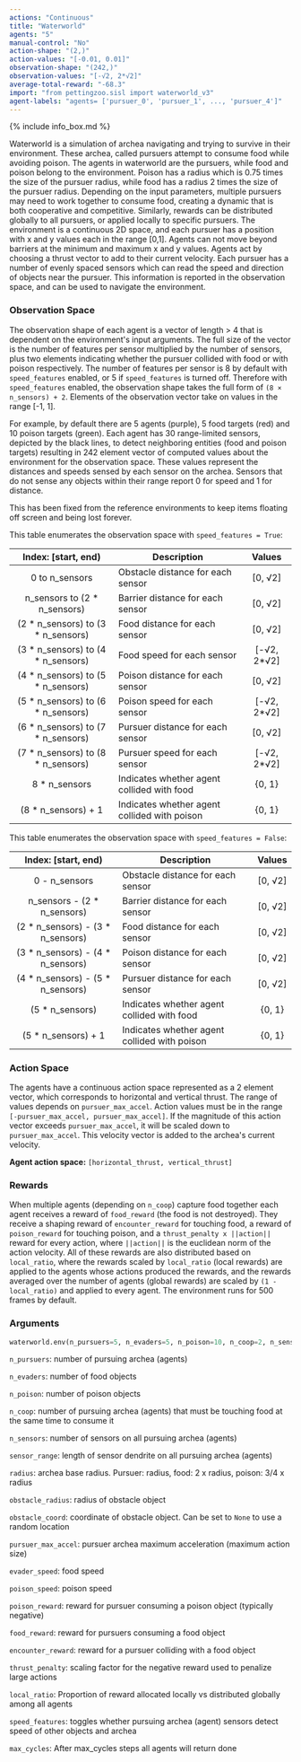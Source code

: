 ```yaml
---
actions: "Continuous"
title: "Waterworld"
agents: "5"
manual-control: "No"
action-shape: "(2,)"
action-values: "[-0.01, 0.01]"
observation-shape: "(242,)"
observation-values: "[-√2, 2*√2]"
average-total-reward: "-68.3"
import: "from pettingzoo.sisl import waterworld_v3"
agent-labels: "agents= ['pursuer_0', 'pursuer_1', ..., 'pursuer_4']"
---
```


{% include info_box.md %}

Waterworld is a simulation of archea navigating and trying to survive in their environment. These archea, called pursuers attempt to consume food while avoiding poison. The agents in waterworld are the pursuers, while food and poison belong to the environment. Poison has a radius which is 0.75 times the size of the pursuer radius, while food has a radius 2 times the size of the pursuer radius. Depending on the input parameters, multiple pursuers may need to work together to consume food, creating a dynamic that is both cooperative and competitive. Similarly, rewards can be distributed globally to all pursuers, or applied locally to specific pursuers. The environment is a continuous 2D space, and each pursuer has a position with x and y values each in the range [0,1]. Agents can not move beyond barriers at the minimum and maximum x and y values. Agents act by choosing a thrust vector to add to their current velocity. Each pursuer has a number of evenly spaced sensors which can read the speed and direction of objects near the pursuer. This information is reported in the observation space, and can be used to navigate the environment.

### Observation Space

The observation shape of each agent is a vector of length > 4 that is dependent on the environment's input arguments. The full size of the vector is the number of features per sensor multiplied by the number of sensors, plus two elements indicating whether the pursuer collided with food or with poison respectively. The number of features per sensor is 8 by default with `speed_features` enabled, or 5 if `speed_features` is turned off. Therefore with `speed_features` enabled, the observation shape takes the full form of `(8 × n_sensors) + 2`. Elements of the observation vector take on values in the range [-1, 1].

For example, by default there are 5 agents (purple), 5 food targets (red) and 10 poison targets (green). Each agent has 30 range-limited sensors, depicted by the black lines, to detect neighboring entities (food and poison targets) resulting in 242 element vector of computed values about the environment for the observation space. These values represent the distances and speeds sensed by each sensor on the archea. Sensors that do not sense any objects within their range report 0 for speed and 1 for distance.

This has been fixed from the reference environments to keep items floating off screen and being lost forever.

This table enumerates the observation space with `speed_features = True`:

|        Index: [start, end)         | Description                                  |   Values    |
| :--------------------------------: | -------------------------------------------- | :---------: |
|           0 to n_sensors           | Obstacle distance for each sensor            |   [0, √2]   |
|    n_sensors to (2 * n_sensors)    | Barrier distance for each sensor             |   [0, √2]   |
| (2 * n_sensors) to (3 * n_sensors) | Food distance for each sensor                |   [0, √2]   |
| (3 * n_sensors) to (4 * n_sensors) | Food speed for each sensor                   | [-√2, 2*√2] |
| (4 * n_sensors) to (5 * n_sensors) | Poison distance for each sensor              |   [0, √2]   |
| (5 * n_sensors) to (6 * n_sensors) | Poison speed for each sensor                 | [-√2, 2*√2] |
| (6 * n_sensors) to (7 * n_sensors) | Pursuer distance for each sensor             |   [0, √2]   |
| (7 * n_sensors) to (8 * n_sensors) | Pursuer speed for each sensor                | [-√2, 2*√2] |
|           8 * n_sensors            | Indicates whether agent collided with food   |   {0, 1}    |
|        (8 * n_sensors) + 1         | Indicates whether agent collided with poison |   {0, 1}    |

This table enumerates the observation space with `speed_features = False`:

|        Index: [start, end)        | Description                                  | Values  |
| :-------------------------------: | -------------------------------------------- | :-----: |
|           0 - n_sensors           | Obstacle distance for each sensor            | [0, √2] |
|    n_sensors - (2 * n_sensors)    | Barrier distance for each sensor             | [0, √2] |
| (2 * n_sensors) - (3 * n_sensors) | Food distance for each sensor                | [0, √2] |
| (3 * n_sensors) - (4 * n_sensors) | Poison distance for each sensor              | [0, √2] |
| (4 * n_sensors) - (5 * n_sensors) | Pursuer distance for each sensor             | [0, √2] |
|          (5 * n_sensors)          | Indicates whether agent collided with food   | {0, 1}  |
|        (5 * n_sensors) + 1        | Indicates whether agent collided with poison | {0, 1}  |

### Action Space

The agents have a continuous action space represented as a 2 element vector, which corresponds to horizontal and vertical thrust. The range of values depends on `pursuer_max_accel`.  Action values must be in the range `[-pursuer_max_accel, pursuer_max_accel]`. If the magnitude of this action vector exceeds `pursuer_max_accel`, it will be scaled down to `pursuer_max_accel`. This velocity vector is added to the archea's current velocity.

**Agent action space:** `[horizontal_thrust, vertical_thrust]`

### Rewards

When multiple agents (depending on `n_coop`) capture food together each agent receives a reward of `food_reward` (the food is not destroyed). They receive a shaping reward of `encounter_reward` for touching food, a reward of `poison_reward` for touching poison, and a `thrust_penalty x ||action||` reward for every action, where `||action||` is the euclidean norm of the action velocity. All of these rewards are also distributed based on `local_ratio`, where the rewards scaled by `local_ratio` (local rewards) are applied to the agents whose actions produced the rewards, and the rewards averaged over the number of agents (global rewards) are scaled by `(1 - local_ratio)` and applied to every agent. The environment runs for 500 frames by default.

### Arguments

```Python
waterworld.env(n_pursuers=5, n_evaders=5, n_poison=10, n_coop=2, n_sensors=20, sensor_range=0.2,radius=0.015, obstacle_radius=0.2, obstacle_coord=np.array([0.5, 0.5]), pursuer_max_accel=0.01, evader_speed=0.01, poison_speed=0.01, poison_reward=-1.0, food_reward=10.0, encounter_reward=0.01, thrust_penalty=-0.5, local_ratio=1.0, speed_features=True, max_cycles=500)
```

`n_pursuers`: number of pursuing archea (agents)

`n_evaders`: number of food objects

`n_poison`: number of poison objects

`n_coop`: number of pursuing archea (agents) that must be touching food at the same time to consume it

`n_sensors`: number of sensors on all pursuing archea (agents)

`sensor_range`: length of sensor dendrite on all pursuing archea (agents)

`radius`: archea base radius. Pursuer: radius, food: 2 x radius, poison: 3/4 x radius

`obstacle_radius`: radius of obstacle object

`obstacle_coord`: coordinate of obstacle object. Can be set to `None` to use a random location

`pursuer_max_accel`: pursuer archea maximum acceleration (maximum action size)

`evader_speed`: food speed

`poison_speed`: poison speed

`poison_reward`: reward for pursuer consuming a poison object (typically negative)

`food_reward`: reward for pursuers consuming a food object

`encounter_reward`: reward for a pursuer colliding with a food object

`thrust_penalty`: scaling factor for the negative reward used to penalize large actions

`local_ratio`: Proportion of reward allocated locally vs distributed globally among all agents

`speed_features`: toggles whether pursuing archea (agent) sensors detect speed of other objects and archea

`max_cycles`: After max_cycles steps all agents will return done
